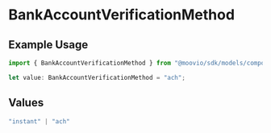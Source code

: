 # BankAccountVerificationMethod

## Example Usage

```typescript
import { BankAccountVerificationMethod } from "@moovio/sdk/models/components";

let value: BankAccountVerificationMethod = "ach";
```

## Values

```typescript
"instant" | "ach"
```